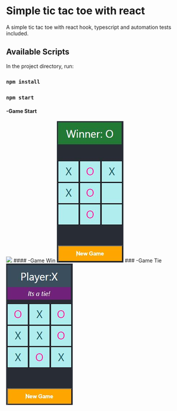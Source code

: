 # Simple tic tac toe with react

A simple tic tac toe with react hook, typescript and automation tests included.


## Available Scripts

In the project directory, run:

### `npm install`
### `npm start`

#### -Game Start
<img src="https://github.com/athangk/my-tic-tac-toe/blob/main/Capture1.JPG">
#### -Game Win
<img src="https://github.com/athangk/my-tic-tac-toe/blob/main/Capture2_Resized.JPG">
### -Game Tie
<img src="https://github.com/athangk/my-tic-tac-toe/blob/main/Capture3_Resized.JPG">
